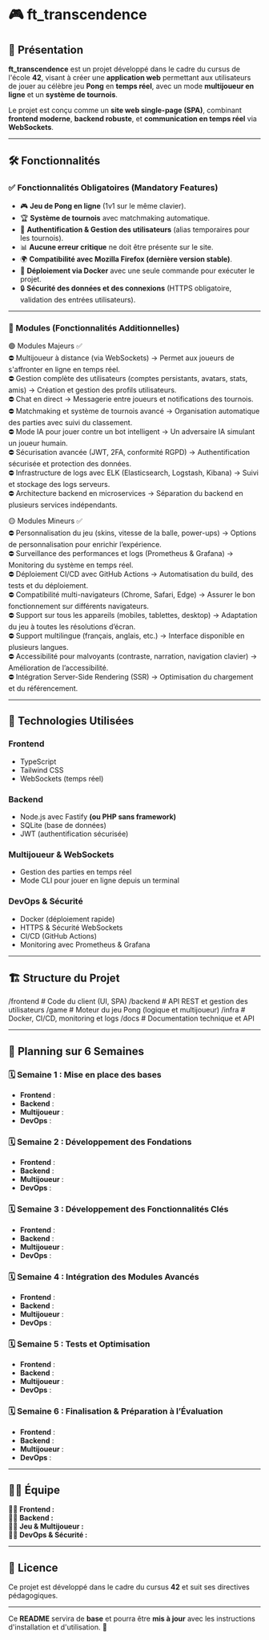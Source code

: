# 🎮 ft_transcendence

## 🚀 Présentation

**ft_transcendence** est un projet développé dans le cadre du cursus de l'école **42**, visant à créer une **application web** permettant aux utilisateurs de jouer au célèbre jeu **Pong** en **temps réel**, avec un mode **multijoueur en ligne** et un **système de tournois**.

Le projet est conçu comme un **site web single-page (SPA)**, combinant **frontend moderne**, **backend robuste**, et **communication en temps réel** via **WebSockets**.

---

## 🛠️ Fonctionnalités

### **✅ Fonctionnalités Obligatoires (Mandatory Features)**

- 🎮 **Jeu de Pong en ligne** (1v1 sur le même clavier).  
- 🏆 **Système de tournois** avec matchmaking automatique.  
- 🔐 **Authentification & Gestion des utilisateurs** (alias temporaires pour les tournois).  
- 📊 **Aucune erreur critique** ne doit être présente sur le site.  
- 🌍 **Compatibilité avec Mozilla Firefox (dernière version stable)**.  
- 🐳 **Déploiement via Docker** avec une seule commande pour exécuter le projet.  
- 🔒 **Sécurité des données et des connexions** (HTTPS obligatoire, validation des entrées utilisateurs).  

---

### **📌 Modules (Fonctionnalités Additionnelles)**

🟢 Modules Majeurs ✅  
⛔ Multijoueur à distance (via WebSockets) → Permet aux joueurs de s'affronter en ligne en temps réel.  
⛔ Gestion complète des utilisateurs (comptes persistants, avatars, stats, amis) → Création et gestion des profils utilisateurs.  
⛔ Chat en direct → Messagerie entre joueurs et notifications des tournois.  
⛔ Matchmaking et système de tournois avancé → Organisation automatique des parties avec suivi du classement.  
⛔ Mode IA pour jouer contre un bot intelligent → Un adversaire IA simulant un joueur humain.  
⛔ Sécurisation avancée (JWT, 2FA, conformité RGPD) → Authentification sécurisée et protection des données.  
⛔ Infrastructure de logs avec ELK (Elasticsearch, Logstash, Kibana) → Suivi et stockage des logs serveurs.  
⛔ Architecture backend en microservices → Séparation du backend en plusieurs services indépendants.  

🟡 Modules Mineurs ✅  
⛔ Personnalisation du jeu (skins, vitesse de la balle, power-ups) → Options de personnalisation pour enrichir l’expérience.  
⛔ Surveillance des performances et logs (Prometheus & Grafana) → Monitoring du système en temps réel.  
⛔ Déploiement CI/CD avec GitHub Actions → Automatisation du build, des tests et du déploiement.  
⛔ Compatibilité multi-navigateurs (Chrome, Safari, Edge) → Assurer le bon fonctionnement sur différents navigateurs.  
⛔ Support sur tous les appareils (mobiles, tablettes, desktop) → Adaptation du jeu à toutes les résolutions d’écran.  
⛔ Support multilingue (français, anglais, etc.) → Interface disponible en plusieurs langues.  
⛔ Accessibilité pour malvoyants (contraste, narration, navigation clavier) → Amélioration de l’accessibilité.  
⛔ Intégration Server-Side Rendering (SSR) → Optimisation du chargement et du référencement.  

---

## 📌 Technologies Utilisées

### **Frontend**
- TypeScript
- Tailwind CSS
- WebSockets (temps réel)

### **Backend**
- Node.js avec Fastify **(ou PHP sans framework)**
- SQLite (base de données)
- JWT (authentification sécurisée)

### **Multijoueur & WebSockets**
- Gestion des parties en temps réel
- Mode CLI pour jouer en ligne depuis un terminal

### **DevOps & Sécurité**
- Docker (déploiement rapide)
- HTTPS & Sécurité WebSockets
- CI/CD (GitHub Actions)
- Monitoring avec Prometheus & Grafana

---

## 🏗️ Structure du Projet

/frontend        # Code du client (UI, SPA)
/backend         # API REST et gestion des utilisateurs
/game            # Moteur du jeu Pong (logique et multijoueur)
/infra           # Docker, CI/CD, monitoring et logs
/docs            # Documentation technique et API

---

## 📅 Planning sur 6 Semaines

### **🗓️ Semaine 1 : Mise en place des bases**
- **Frontend** : 
- **Backend** : 
- **Multijoueur** : 
- **DevOps** : 

### **🗓️ Semaine 2 : Développement des Fondations**
- **Frontend** : 
- **Backend** : 
- **Multijoueur** : 
- **DevOps** : 

### **🗓️ Semaine 3 : Développement des Fonctionnalités Clés**
- **Frontend** : 
- **Backend** : 
- **Multijoueur** : 
- **DevOps** : 

### **🗓️ Semaine 4 : Intégration des Modules Avancés**
- **Frontend** : 
- **Backend** : 
- **Multijoueur** : 
- **DevOps** : 

### **🗓️ Semaine 5 : Tests et Optimisation**
- **Frontend** : 
- **Backend** : 
- **Multijoueur** : 
- **DevOps** : 

### **🗓️ Semaine 6 : Finalisation & Préparation à l’Évaluation**
- **Frontend** : 
- **Backend** : 
- **Multijoueur** : 
- **DevOps** : 

---

## 🧑‍💻 Équipe

👨‍💻 **Frontend :**  
👨‍💻 **Backend :**  
👨‍💻 **Jeu & Multijoueur :**  
👨‍💻 **DevOps & Sécurité :**  

---

## 📜 Licence

Ce projet est développé dans le cadre du cursus **42** et suit ses directives pédagogiques.  

---

Ce **README** servira de **base** et pourra être **mis à jour** avec les instructions d'installation et d'utilisation. 🚀

